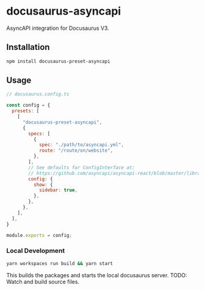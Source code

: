 # docusaurus-asyncapi

AsyncAPI integration for Docusaurus V3.

## Installation

```bash
npm install docusaurus-preset-asyncapi
```

## Usage

```js
// docusaurus.config.ts

const config = {
  presets: [
    [
      "docusaurus-preset-asyncapi",
      {
        specs: [
          {
            spec: "./path/to/asyncapi.yml",
            route: "/route/on/website",
          },
        ],
        // See defaults for ConfigInterface at:
        // https://github.com/asyncapi/asyncapi-react/blob/master/library/src/config/default.ts
        config: {
          show: {
            sidebar: true,
          },
        },
      },
    ],
  ],
}

module.exports = config;
```

### Local Development

```bash
yarn workspaces run build && yarn start
```

This builds the packages and starts the local docusaurus server.
TODO: Watch and build source files.
